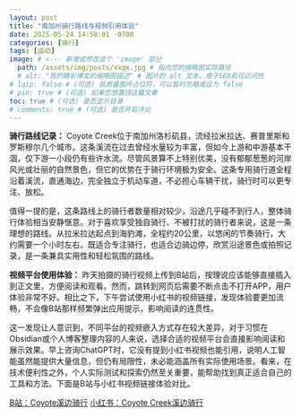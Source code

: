 ```yaml
---
layout: post
title: "南加州骑行路线与视频引用体验"
date: 2025-05-24 14:58:01 -0700
categories: [骑行]
tags: [运动]
image: # <--- 新增或修改这个 'image' 部分 
  path: /assets/img/posts/xxqx.jpg # 指向您的缩略图实际路径 
  # alt: "我的精彩博文的缩略图描述" # 图片的 alt 文本，用于SEO和可访问性 
# lqip: false # (可选) 低质量图片占位符，可以暂时忽略或设为 false 
# pin: true # (可选) 如果您想置顶这篇文章 
toc: true # (可选) 是否显示目录 
# comments: true # (可选) 是否开启评论
---
```

**骑行路线记录：** Coyote Creek位于南加州洛杉矶县，流经拉米拉达、赛普里斯和罗斯穆尔几个城市。这条溪流在过去曾经水量较为丰富，但如今上游和中游基本干涸，仅下游一小段仍有些许水流。尽管风景算不上特别优美，没有郁郁葱葱的河岸风光或壮丽的自然景色，但它的优势在于骑行环境极为安全。这条专用骑行道全程沿着溪流，直通海边，完全独立于机动车道，不必担心车辆干扰，骑行时可以更专注、放松。

值得一提的是，这条路线上的骑行者数量相对较少，沿途几乎碰不到行人，整体骑行体验相当安静惬意。对于喜欢享受独自骑行、不被打扰的骑行者来说，这是一条理想的路线。从拉米拉达起点到海豹滩，全程约20公里，以悠闲的节奏骑行，大约需要一个小时左右。既适合专注骑行，也适合边骑边停，欣赏沿途景色或拍照记录，是一条兼具实用性和轻松氛围的路线。

**视频平台使用体验：** 昨天拍摄的骑行视频上传到B站后，按理说应该能够直接插入到正文里，方便阅读和观看。然而，跳转到网页后需要不断点击不打开APP，用户体验非常不好。相比之下，下午尝试使用小红书的视频链接，发现体验要更加流畅，不会像B站那样频繁弹出应用提示，影响阅读的连贯性。

这一发现让人意识到，不同平台的视频嵌入方式存在较大差异，对于习惯在Obsidian或个人博客整理内容的人来说，选择合适的视频平台会直接影响阅读和展示效果。早上咨询ChatGPT时，它没有提到小红书视频也能引用，说明人工智能虽然能提供大量信息，但仍有局限性，未必能涵盖所有实际使用场景。看来，在技术便利性之外，个人实际测试和探索仍然至关重要，能帮助找到真正适合自己的工具和方法。下面是B站与小红书视频链接体验对比。

[B站：Coyote溪边骑行](https://www.bilibili.com/video/BV1VAjKzYEzw)
[小红书：Coyote Creek溪边骑行](http://xhslink.com/a/PjhWVei7tHkdb)